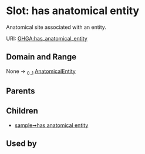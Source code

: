 
# Slot: has anatomical entity


Anatomical site associated with an entity.

URI: [GHGA:has_anatomical_entity](https://w3id.org/GHGA/has_anatomical_entity)


## Domain and Range

None &#8594;  <sub>0..1</sub> [AnatomicalEntity](AnatomicalEntity.md)

## Parents


## Children

 *  [sample➞has anatomical entity](sample_has_anatomical_entity.md)

## Used by

